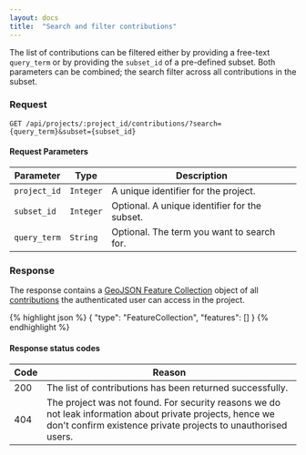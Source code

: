 ```yaml
---
layout: docs
title:  "Search and filter contributions"
---
```


The list of contributions can be filtered either by providing a free-text `query_term` or by providing the `subset_id` of a pre-defined subset. Both parameters can be combined; the search filter across all contributions in the subset.

### Request

```
GET /api/projects/:project_id/contributions/?search={query_term}&subset={subset_id}
```

#### Request Parameters

Parameter         | Type        | Description
------------------|-------------|--------------------------------------
`project_id`      | `Integer`   | A unique identifier for the project.
`subset_id`       | `Integer`   | Optional. A unique identifier for the subset.
`query_term`      | `String`    | Optional. The term you want to search for.

### Response

The response contains a [GeoJSON Feature Collection](http://geojson.org/geojson-spec.html#feature-collection-objects) object of all [contributions](contribution-response.html) the authenticated user can access in the project.

{% highlight json %}
{
    "type": "FeatureCollection",
    "features": []
}
{% endhighlight %}

#### Response status codes

Code  |  Reason
------|-----------------------------------------
 200  |  The list of contributions has been returned successfully.
 404  |  The project was not found. For security reasons we do not leak information about private projects, hence we don't confirm existence private projects to unauthorised users.
